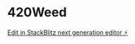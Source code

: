 # 420Weed

[Edit in StackBlitz next generation editor ⚡️](https://stackblitz.com/~/github.com/Alpenjugo/420Weed)